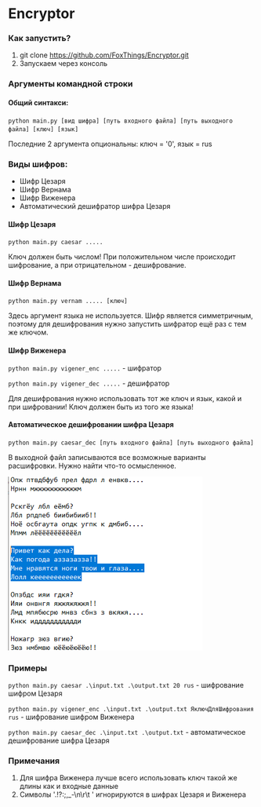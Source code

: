 # Encryptor

### Как запустить?
1. git clone https://github.com/FoxThings/Encryptor.git
2. Запускаем через консоль

### Аргументы командной строки
#### Общий синтакси: 
`python main.py [вид шифра] [путь входного файла] [путь выходного файла] [ключ] [язык]`

Последние 2 аргумента опциональны: ключ = '0', язык = rus

### Виды шифров:
- Шифр Цезаря
- Шифр Вернама
- Шифр Виженера
- Автоматический дешифратор шифра Цезаря
#### Шифр Цезаря
`python main.py caesar .....`

Ключ должен быть числом! При положительном числе происходит шифрование, а при отрицательном - дешифрование.
#### Шифр Вернама
`python main.py vernam ..... [ключ]`

Здесь аргумент языка не используется. Шифр является симметричным, поэтому для дешифрования нужно запустить шифратор ещё раз с тем же ключом.
#### Шифр Виженера
`python main.py vigener_enc .....` - шифратор

`python main.py vigener_dec .....` - дешифратор

Для дешифрования нужно использовать тот же ключ и язык, какой и при шифровании!
Ключ должен быть из того же языка!
#### Автоматическое дешифровании шифра Цезаря
`python main.py caesar_dec [путь входного файла] [путь выходного файла]`

В выходной файл записываются все возможные варианты расшифровки. Нужно найти что-то осмысленное.

![](Example.png)

### Примеры
`python main.py caesar .\input.txt .\output.txt 20 rus` - шифрование шифром Цезаря

`python main.py vigener_enc .\input.txt .\output.txt ЯключДляШифрования rus` - шифрование шифром Виженера

`python main.py caesar_dec .\input.txt .\output.txt` - автоматическое дешифрование шифра Цезаря

### Примечания
1. Для шифра Виженера лучше всего использовать ключ такой же длины как и входные данные
2. Символы '.!?:;,_-\n\r\t ' игнорируются в шифрах Цезаря и Виженера

